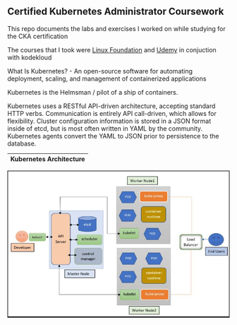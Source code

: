 ## Certified Kubernetes Administrator Coursework

This repo documents the labs and exercises I worked on while studying for the CKA certification

The courses that I took were [Linux Foundation]() and [Udemy]() in conjuction with kodekloud

What Is Kubernetes? - An open-source software for automating deployment, scaling, and management of containerized applications

Kubernetes is the Helmsman / pilot of a ship of containers.

Kubernetes uses a RESTful API-driven architecture, accepting standard HTTP verbs. Communication is entirely API call-driven, which allows for flexibility. Cluster configuration information is stored in a JSON format inside of etcd, but is most often written in YAML by the community. Kubernetes agents convert the YAML to JSON prior to persistence to the database.





Kubernetes Architecture              |  
:-------------------------:|
![Kubernetes Architecture](images/k8s-arehitecture-02.JPG)